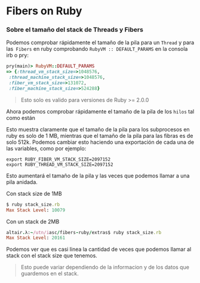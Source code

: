 # Fibers on Ruby



### Sobre el tamaño del stack de Threads y Fibers  

Podemos comprobar rápidamente el tamaño de la pila para un `Thread` y para las` Fibers` en ruby ​​comprobando `RubyVM :: DEFAULT_PARAMS` en la consola irb o pry:

```ruby
pry(main)> RubyVM::DEFAULT_PARAMS
=> {:thread_vm_stack_size=>1048576,
 :thread_machine_stack_size=>1048576,
 :fiber_vm_stack_size=>131072,
 :fiber_machine_stack_size=>524288}
```

> Esto solo es valido para versiones de Ruby >= 2.0.0

Ahora podemos comprobar rápidamente el tamaño de la pila de los `hilos` tal como están

Esto muestra claramente que el tamaño de la pila para los subprocesos en ruby ​​es solo de 1 MB, mientras que el tamaño de la pila para las fibras es de solo 512k. Podemos cambiar esto haciendo una exportación de cada una de las variables, como por ejemplo:


```dotenv
export RUBY_FIBER_VM_STACK_SIZE=2097152
export RUBY_THREAD_VM_STACK_SIZE=2097152
```

Esto aumentará el tamaño de la pila y las veces que podemos llamar a una pila anidada.

Con stack size de 1MB

```ruby
$ ruby stack_size.rb 
Max Stack Level: 10079
```

Con un stack de 2MB

```ruby
altair.λ:~/utn/iasc/fibers-ruby/extras$ ruby stack_size.rb 
Max Stack Level: 20161
```

Podemos ver que es casi linea la cantidad de veces que podemos llamar al stack con el stack size que tenemos.

> Esto puede variar dependiendo de la informacion y de los datos que guardemos en el stack.
